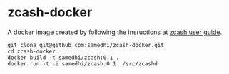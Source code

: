 # zcash-docker

A docker image created by following the insructions at [zcash user guide](https://github.com/zcash/zcash/wiki/1.0-User-Guide).

```
git clone git@github.com:samedhi/zcash-docker.git
cd zcash-docker
docker build -t samedhi/zcash:0.1 .
docker run -t -i samedhi/zcash:0.1 ./src/zcashd
```

